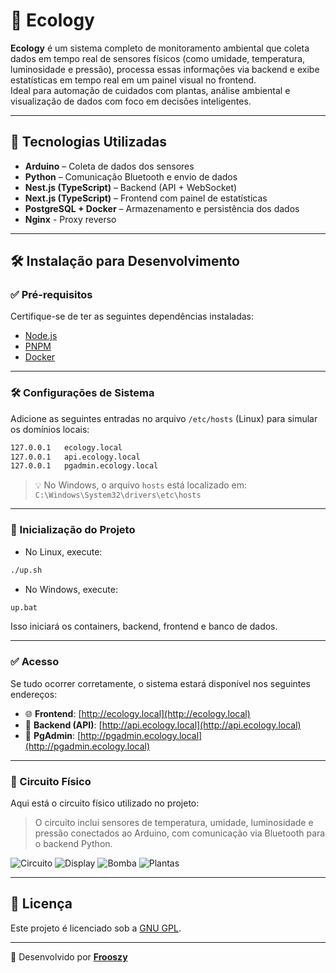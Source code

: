 # 🌿 Ecology

**Ecology** é um sistema completo de monitoramento ambiental que coleta dados em tempo real de sensores físicos (como umidade, temperatura, luminosidade e pressão), processa essas informações via backend e exibe estatísticas em tempo real em um painel visual no frontend.  
Ideal para automação de cuidados com plantas, análise ambiental e visualização de dados com foco em decisões inteligentes.

---

## 🚀 Tecnologias Utilizadas

- **Arduino** – Coleta de dados dos sensores
- **Python** – Comunicação Bluetooth e envio de dados
- **Nest.js (TypeScript)** – Backend (API + WebSocket)
- **Next.js (TypeScript)** – Frontend com painel de estatísticas
- **PostgreSQL + Docker** – Armazenamento e persistência dos dados
- **Nginx** - Proxy reverso

---

## 🛠️ Instalação para Desenvolvimento

### ✅ Pré-requisitos

Certifique-se de ter as seguintes dependências instaladas:

- [Node.js](https://nodejs.org)
- [PNPM](https://pnpm.io)
- [Docker](https://www.docker.com/)

---

### 🛠️ Configurações de Sistema

Adicione as seguintes entradas no arquivo `/etc/hosts` (Linux) para simular os domínios locais:

```bash
127.0.0.1   ecology.local
127.0.0.1   api.ecology.local
127.0.0.1   pgadmin.ecology.local
```

> 💡 No Windows, o arquivo `hosts` está localizado em:  
> `C:\Windows\System32\drivers\etc\hosts`

---

### 🌿 Inicialização do Projeto

- No Linux, execute:

```bash
./up.sh
```

- No Windows, execute:

```cmd
up.bat
```

Isso iniciará os containers, backend, frontend e banco de dados.

---

### ✅ Acesso

Se tudo ocorrer corretamente, o sistema estará disponível nos seguintes endereços:

- 🌐 **Frontend**: [http://ecology.local](http://ecology.local)
- 🔧 **Backend (API)**: [http://api.ecology.local](http://api.ecology.local)
- 🐘 **PgAdmin**: [http://pgadmin.ecology.local](http://pgadmin.ecology.local)

---

### 🔌 Circuito Físico

Aqui está o circuito físico utilizado no projeto:

> O circuito inclui sensores de temperatura, umidade, luminosidade e pressão conectados ao Arduino, com comunicação via Bluetooth para o backend Python.

![Circuito](docs/images/circuit.jpeg)
![Display](docs/images/display.jpeg)
![Bomba](docs/images/bomb.jpeg)
![Plantas](docs/images/ecology.jpeg)

---

## 📄 Licença

Este projeto é licenciado sob a [GNU GPL](LICENSE).

---

🚀 Desenvolvido por **[Frooszy](https://github.com/Frooszy)**  
